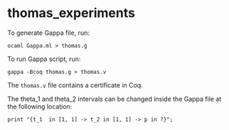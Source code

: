 # thomas_experiments

To generate Gappa file, run: 
```
ocaml Gappa.ml > thomas.g
```

To run Gappa script, run:
```
gappa -Bcoq thomas.g > thomas.v
```

The `thomas.v` file contains a certificate in Coq.

The theta_1 and theta_2 intervals can be changed inside the Gappa file at the following location:
```
print "{t_1  in [1, 1] -> t_2 in [1, 1] -> p in ?}";
```
